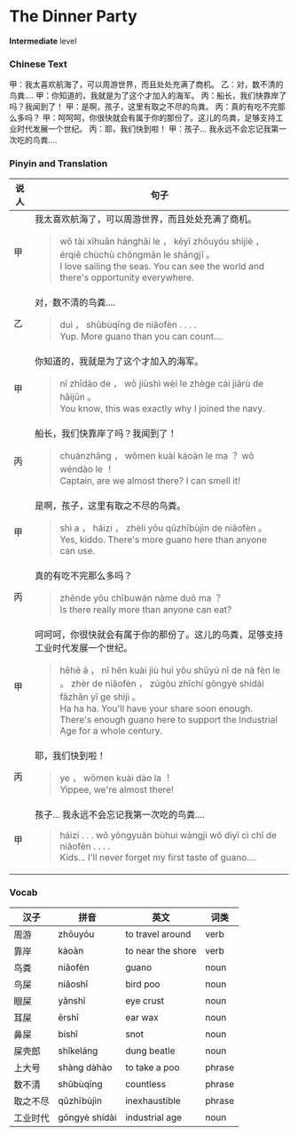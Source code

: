 # The Dinner Party
**Intermediate** level
### Chinese Text
甲：我太喜欢航海了，可以周游世界，而且处处充满了商机。
乙：对，数不清的鸟粪....
甲：你知道的，我就是为了这个才加入的海军。
丙：船长，我们快靠岸了吗？我闻到了！
甲：是啊，孩子，这里有取之不尽的鸟粪。
丙：真的有吃不完那么多吗？
甲：呵呵呵，你很快就会有属于你的那份了。这儿的鸟粪，足够支持工业时代发展一个世纪。
丙：耶，我们快到啦！
甲：孩子... 我永远不会忘记我第一次吃的鸟粪....

### Pinyin and Translation
|说人|句子|
|----|----|
|甲|我太喜欢航海了，可以周游世界，而且处处充满了商机。<blockquote>wǒ tài xǐhuān hánghǎi le ， kěyǐ zhōuyóu shìjiè ， érqiě chùchù chōngmǎn le shāngjī 。<br />I love sailing the seas. You can see the world and there's opportunity everywhere.</blockquote>|
|乙|对，数不清的鸟粪....<blockquote>duì ， shǔbùqīng de niǎofèn . . . .<br />Yup. More guano than you can count....</blockquote>|
|甲|你知道的，我就是为了这个才加入的海军。<blockquote>nǐ zhīdào de ， wǒ jiùshì wèi le zhège cái jiārù de hǎijūn 。<br />You know, this was exactly why I joined the navy.</blockquote>|
|丙|船长，我们快靠岸了吗？我闻到了！<blockquote>chuánzhǎng ， wǒmen kuài kàoàn le ma ？ wǒ wéndào le ！<br />Captain, are we almost there? I can smell it!</blockquote>|
|甲|是啊，孩子，这里有取之不尽的鸟粪。<blockquote>shì a ， háizi ， zhèli yǒu qǔzhībùjìn de niǎofèn 。<br />Yes, kiddo. There's more guano here than anyone can use.</blockquote>|
|丙|真的有吃不完那么多吗？<blockquote>zhēnde yǒu chībuwán nàme duō ma ？<br />Is there really more than anyone can eat?</blockquote>|
|甲|呵呵呵，你很快就会有属于你的那份了。这儿的鸟粪，足够支持工业时代发展一个世纪。<blockquote>hēhē ā ， nǐ hěn kuài jiù huì yǒu shǔyú nǐ de nà fèn le 。 zhèr de niǎofèn ， zúgòu zhīchí gōngyè shídài fāzhǎn yī ge shìjì 。<br />Ha ha ha. You'll have your share soon enough. There's enough guano here to support the Industrial Age for a whole century.</blockquote>|
|丙|耶，我们快到啦！<blockquote>ye ， wǒmen kuài dào la ！<br />Yippee, we're almost there!</blockquote>|
|甲|孩子... 我永远不会忘记我第一次吃的鸟粪....<blockquote>háizi . . .  wǒ yǒngyuǎn bùhuì wàngjì wǒ dìyī cì chī de niǎofèn . . . .<br />Kids... I'll never forget my first taste of guano....</blockquote>|
### Vocab
|汉子|拼音|英文|词类|
|----|----|----|----|
|周游|zhōuyóu|to travel around|verb|
|靠岸|kàoàn|to near the shore|verb|
|鸟粪|niǎofèn|guano|noun|
|鸟屎|niǎoshǐ|bird poo|noun|
|眼屎|yǎnshǐ|eye crust|noun|
|耳屎|ěrshǐ|ear wax|noun|
|鼻屎|bíshǐ|snot|noun|
|屎壳郎|shǐkeláng|dung beatle|noun|
|上大号|shàng dàhào|to take a poo|phrase|
|数不清|shǔbùqīng|countless|phrase|
|取之不尽|qǔzhībùjìn|inexhaustible|phrase|
|工业时代|gōngyè shídài|industrial age|noun|